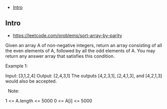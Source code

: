 - [Intro](#intro)

## Intro

- https://leetcode.com/problems/sort-array-by-parity

Given an array A of non-negative integers, return an array consisting of all the even elements of A, followed by all the odd elements of A.
You may return any answer array that satisfies this condition.
 

Example 1:

Input: [3,1,2,4]
Output: [2,4,3,1]
The outputs [4,2,3,1], [2,4,1,3], and [4,2,1,3] would also be accepted.

 
Note:

1 <= A.length <= 5000
0 <= A[i] <= 5000


